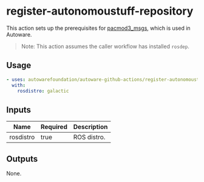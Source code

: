 # register-autonomoustuff-repository

This action sets up the prerequisites for [pacmod3_msgs](https://github.com/astuff/pacmod3_msgs), which is used in Autoware.

> Note: This action assumes the caller workflow has installed `rosdep`.

## Usage

```yaml
- uses: autowarefoundation/autoware-github-actions/register-autonomoustuff-repository@tier4/proposal
  with:
    rosdistro: galactic
```

## Inputs

| Name      | Required | Description |
| --------- | -------- | ----------- |
| rosdistro | true     | ROS distro. |

## Outputs

None.
